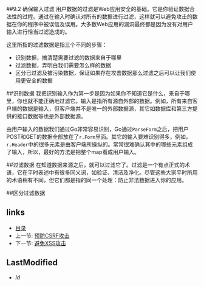 ##9.2 确保输入过滤 
用户数据的过滤是Web应用安全的基础。它是你验证数据合法性的过程。通过在输入时确认对所有的数据进行过滤，这样就可以避免攻击的数据在你的程序中被误信及误用。大多数Web应用的漏洞最终都是因为没有对用户输入进行恰当过滤造成的。

这里所指的过滤数据是指三个不同的步骤：

- 识别数据，搞清楚需要过滤的数据来自于哪里
- 过滤数据，弄明白我们需要怎么样的数据
- 区分已过滤及被污染数据，保证如果存在攻击数据那么过滤之后可以让我们使用更安全的数据

##识别数据
我把识别输入作为第一步是因为如果你不知道它是什么，来自于哪里，你也就不能正确地过滤它。输入是指所有源自外部的数据。例如，所有来自客户端的数据是输入，但客户端并不是唯一的外部数据源，其它如数据库和第三方提供的接口数据等也是外部数据源。

由用户输入的数据我们通过Go非常容易识别，Go通过`ParseForm`之后，把用户POST和GET的数据全部放在了`r.Form`里面。其它的输入要难识别得多，例如，`r.Header`中的很多元素是由客户端所操纵的。常常很难确认其中的哪些元素组成了输入，所以，最好的方法是把整个map看成用户输入。

##过滤数据
在知道数据来源之后，就可以过滤它了。过滤是一个有点正式的术语，它在平时表述中有很多同义词，如验证、清洁及净化。尽管这些大家平时所用的术语稍有不同，但它们都是指的同一个处理：防止非法数据进入你的应用。


##区分过滤数据

## links
   * [目录](<preface.md>)
   * 上一节: [预防CSRF攻击](<9.1.md>)
   * 下一节: [避免XSS攻击](<9.3.md>)

## LastModified 
   * $Id$
